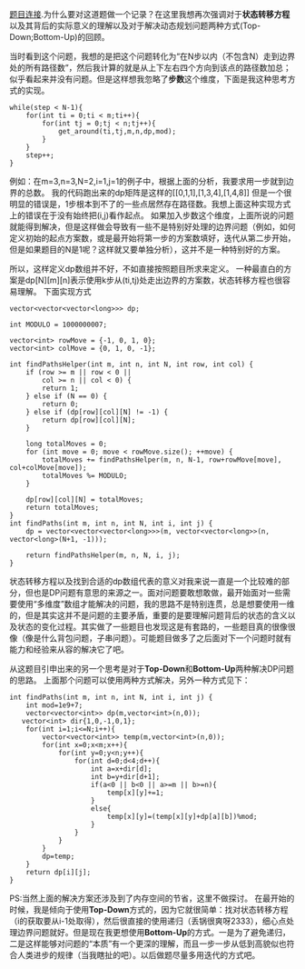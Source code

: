 [题目连接](https://leetcode.com/problems/out-of-boundary-paths/).为什么要对这道题做一个记录？在这里我想再次强调对于**状态转移方程**以及其背后的实际意义的理解以及对于解决动态规划问题两种方式(Top-Down;Bottom-Up)的回顾。

当时看到这个问题，我想的是把这个问题转化为“在N步以内（不包含N）走到边界处的所有路径数”，然后我计算的就是从上下左右四个方向到该点的路径数加总；似乎看起来并没有问题。但是这样想我忽略了**步数**这个维度，下面是我这种思考方式的实现。
```
while(step < N-1){
	for(int ti = 0;ti < m;ti++){
		for(int tj = 0;tj < n;tj++){
			get_around(ti,tj,m,n,dp,mod);
		}
	}
	step++;
}
```
例如：在m=3,n=3,N=2,i=1,j=1的例子中，根据上面的分析，我要求用一步就到边界的总数。
我的代码跑出来的dp矩阵是这样的[[0,1,1],[1,3,4],[1,4,8]]
但是一个很明显的错误是，1步根本到不了的一些点居然存在路径数。我想上面这种实现方式上的错误在于没有始终把(i,j)看作起点。
如果加入步数这个维度，上面所说的问题就能得到解决，但是这样做会导致有一些不是特别好处理的边界问题（例如，如何定义初始的起点方案数，或是最开始将第一步的方案数填好，迭代从第二步开始，但是如果题目的N是1呢？这样就又要单独分析），这并不是一种特别好的方案。

所以，这样定义dp数组并不好，不如直接按照题目所求来定义。
一种最直白的方案是dp[N][m][n]表示使用k步从(ti,tj)处走出边界的方案数，状态转移方程也很容易理解。
下面实现方式
```
vector<vector<vector<long>>> dp;

int MODULO = 1000000007;

vector<int> rowMove = {-1, 0, 1, 0};
vector<int> colMove = {0, 1, 0, -1};

int findPathsHelper(int m, int n, int N, int row, int col) {
    if (row >= m || row < 0 ||
        col >= n || col < 0) {
        return 1;
    } else if (N == 0) {
        return 0;  
    } else if (dp[row][col][N] != -1) {
        return dp[row][col][N];
    } 
    
    long totalMoves = 0;
    for (int move = 0; move < rowMove.size(); ++move) {
        totalMoves += findPathsHelper(m, n, N-1, row+rowMove[move], col+colMove[move]);
        totalMoves %= MODULO;
    }
    
    dp[row][col][N] = totalMoves;
    return totalMoves;
}
int findPaths(int m, int n, int N, int i, int j) {
    dp = vector<vector<vector<long>>>(m, vector<vector<long>>(n, vector<long>(N+1, -1)));
    
    return findPathsHelper(m, n, N, i, j);
}

```
状态转移方程以及找到合适的dp数组代表的意义对我来说一直是一个比较难的部分，但也是DP问题有意思的来源之一。面对问题要敢想敢做，最开始面对一些需要使用“多维度”数组才能解决的问题，我的思路不是特别连贯，总是想要使用一维的，但是其实这并不是问题的主要矛盾，重要的是要理解问题背后的状态的含义以及状态的变化过程。其实做了一些题目也发现这是有套路的，一些题目真的很像很像（像是什么背包问题，子串问题）。可能题目做多了之后面对下一个问题时就有能力和经验来从容的解决它了吧。

从这题目引申出来的另一个思考是对于**Top-Down**和**Bottom-Up**两种解决DP问题的思路。
上面那个问题可以使用两种方式解决，另外一种方式见下：
```
int findPaths(int m, int n, int N, int i, int j) {
	int mod=1e9+7;
	vector<vector<int>> dp(m,vector<int>(n,0));
   vector<int> dir{1,0,-1,0,1};
	for(int i=1;i<=N;i++){
		vector<vector<int>> temp(m,vector<int>(n,0));
		for(int x=0;x<m;x++){
			for(int y=0;y<n;y++){
				for(int d=0;d<4;d++){
					int a=x+dir[d];
					int b=y+dir[d+1];
					if(a<0 || b<0 || a>=m || b>=n){
						temp[x][y]+=1;
					}
					else{
						temp[x][y]=(temp[x][y]+dp[a][b])%mod;
					}
				}
			}
		}
		dp=temp;
	}
	return dp[i][j];
}
```
PS:当然上面的解决方案还涉及到了内存空间的节省，这里不做探讨。
在最开始的时候，我是倾向于使用**Top-Down**方式的，因为它就很简单：找对状态转移方程（i的获取要从i-1处取得），然后很直接的使用递归（丢锅很爽呀2333），细心点处理边界问题就好。但是现在我更想使用**Bottom-Up**的方式。一是为了避免递归，二是这样能够对问题的“本质”有一个更深的理解，而且一步一步从低到高貌似也符合人类进步的规律（当我瞎扯的吧）。以后做题尽量多用迭代的方式吧。
